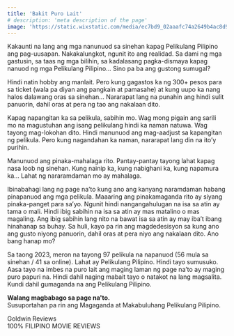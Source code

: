 ```yaml
---
title: 'Bakit Puro Lait'
# description: 'meta description of the page'
image: 'https://static.wixstatic.com/media/ec7bd9_02aaafc74a2649b4ac8d939f3e771958~mv2.jpg/v1/fill/w_272,h_272,al_c,q_80,usm_0.66_1.00_0.01,enc_auto/ec7bd9_02aaafc74a2649b4ac8d939f3e771958~mv2.jpg'
---
```

Kakaunti na lang ang mga nanunuod sa sinehan kapag Pelikulang Pilipino ang pag-uusapan. Nakakalungkot, ngunit ito ang realidad. Sa dami ng mga gastusin, sa taas ng mga bilihin, sa kadalasang pagka-dismaya kapag nanuod ng mga Pelikulang Pilipino… Sino pa ba ang gustong sumugal?

Hindi natin hobby ang manlait. Pero kung gagastos ka ng 300+ pesos para sa ticket (wala pa diyan ang pangkain at pamasahe) at kung uupo ka nang halos dalawang oras sa sinehan… Nararapat lang na punahin ang hindi sulit panuorin, dahil oras at pera ng tao ang nakalaan dito.

Kapag napangitan ka sa pelikula, sabihin mo. Wag mong pigain ang sarili mo na magustuhan ang isang pelikulang hindi ka naman natuwa. Wag tayong mag-lokohan dito. Hindi manunuod ang mag-aadjust sa kapangitan ng pelikula. Pero kung nagandahan ka naman, nararapat lang din na ito’y purihin.

Manunuod ang pinaka-mahalaga rito. Pantay-pantay tayong lahat kapag nasa loob ng sinehan. Kung nainip ka, kung nabighani ka, kung napamura ka… Lahat ng nararamdaman mo ay mahalaga.

Ibinabahagi lang ng page na’to kung ano ang kanyang naramdaman habang pinapanuod ang mga pelikula. Maaaring ang pinakamaganda rito ay siyang pinaka-panget para sa’yo. Ngunit hindi nangangahulugan na isa sa atin ay tama o mali. Hindi ibig sabihin na isa sa atin ay mas matalino o mas magaling. Ang ibig sabihin lang nito na bawat isa sa atin ay may iba’t ibang hinahanap sa buhay. Sa huli, kayo pa rin ang magdedesisyon sa kung ano ang gusto niyong panuorin, dahil oras at pera niyo ang nakalaan dito. Ano bang hanap mo?

Sa taong 2023, meron na tayong 97 pelikula na napanuod (56 mula sa sinehan / 41 sa online). Lahat ay Pelikulang Pilipino. Hindi tayo sumusuko. Aasa tayo na imbes na puro lait ang maging laman ng page na’to ay maging puro papuri na. Hindi dahil naging mabait tayo o natakot na lang magsalita. Kundi dahil gumaganda na ang Pelikulang Pilipino.

**Walang magbabago sa page na'to.**  
Susuportahan pa rin ang Magaganda at Makabuluhang Pelikulang Pilipino.

Goldwin Reviews  
100% FILIPINO MOVIE REVIEWS
